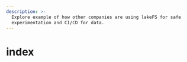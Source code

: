 ```yaml
---
description: >-
  Explore example of how other companies are using lakeFS for safe
  experimentation and CI/CD for data.
---
```


# index

